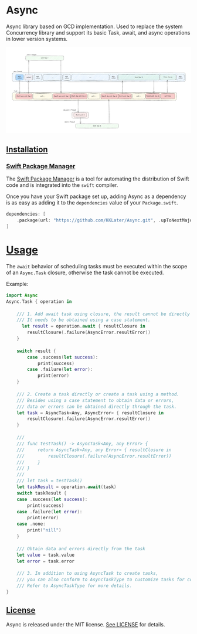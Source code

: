 # Async
Async library based on GCD implementation. Used to replace the system Concurrency library and support its basic Task, await, and async operations in lower version systems.

![](https://github.com/KKLater/Async/blob/main/Resources/async.png?raw=true)



## [Installation](https://github.com/KKLater/Async#installation)

### [Swift Package Manager](https://github.com/KKLater/Async#swift-package-manager)

The [Swift Package Manager](https://swift.org/package-manager/) is a tool for automating the distribution of Swift code and is integrated into the `swift` compiler.

Once you have your Swift package set up, adding Async as a dependency is as easy as adding it to the `dependencies` value of your `Package.swift`.

```swift
dependencies: [
    .package(url: "https://github.com/KKLater/Async.git", .upToNextMajor(from: "0.0.1"))
]
```

# [Usage](https://github.com/KKLater/Async#Usage)



The `await` behavior of scheduling tasks must be executed within the scope of an `Async.Task` closure, otherwise the task cannot be executed.

Example:

```swift
import Async
Async.Task { operation in
	
    /// 1. Add await task using closure, the result cannot be directly obtained.
    /// It needs to be obtained using a case statement.
	  let result = operation.await { resultClosure in
        resultClosure(.failure(AsyncError.resultError))
    }

    switch result {
        case .success(let success):
            print(success)
        case .failure(let error):
            print(error)
    }

    /// 2. Create a task directly or create a task using a method. 
    /// Besides using a case statement to obtain data or errors, 
    /// data or errors can be obtained directly through the task.
    let task = AsyncTask<Any, AsyncError> { resultClosure in
        resultClosure(.failure(AsyncError.resultError))
    }
    
    /// 
    /// func testTask() -> AsyncTask<Any, any Error> {
    ///     return AsyncTask<Any, any Error> { resultClosure in
    ///         resultClosure(.failure(AsyncError.resultError))
    ///     }
    /// }
    ///
    /// let task = testTask()
    let taskResult = operation.await(task)
    switch taskResult {
    case .success(let success):
        print(success)
    case .failure(let error):
        print(error)
    case .none:
        print("nill")
    }

    /// Obtain data and errors directly from the task
    let value = task.value
    let error = task.error
            
    /// 3. In addition to using AsyncTask to create tasks,
    /// you can also conform to AsyncTaskType to customize tasks for consistent behavior in a series of tasks.
    /// Refer to AsyncTaskType for more details.
}
```

## [License](https://github.com/KKLater/Async#license)

Async is released under the MIT license. [See LICENSE](https://github.com/KKLater/Async/blob/main/LICENSE) for details.

